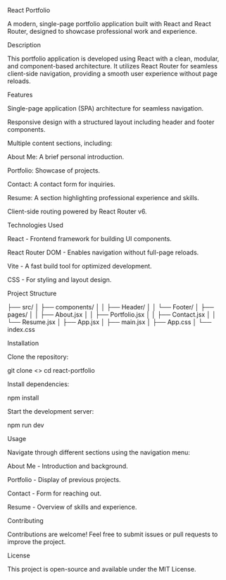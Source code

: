 React Portfolio

A modern, single-page portfolio application built with React and React Router, designed to showcase professional work and experience.

Description

This portfolio application is developed using React with a clean, modular, and component-based architecture. It utilizes React Router for seamless client-side navigation, providing a smooth user experience without page reloads.

Features

Single-page application (SPA) architecture for seamless navigation.

Responsive design with a structured layout including header and footer components.

Multiple content sections, including:

About Me: A brief personal introduction.

Portfolio: Showcase of projects.

Contact: A contact form for inquiries.

Resume: A section highlighting professional experience and skills.

Client-side routing powered by React Router v6.

Technologies Used

React - Frontend framework for building UI components.

React Router DOM - Enables navigation without full-page reloads.

Vite - A fast build tool for optimized development.

CSS - For styling and layout design.

Project Structure

├── src/
│   ├── components/
│   │   ├── Header/
│   │   └── Footer/
│   ├── pages/
│   │   ├── About.jsx
│   │   ├── Portfolio.jsx
│   │   ├── Contact.jsx
│   │   └── Resume.jsx
│   ├── App.jsx
│   ├── main.jsx
│   ├── App.css
│   └── index.css

Installation

Clone the repository:

git clone <>
cd react-portfolio

Install dependencies:

npm install

Start the development server:

npm run dev

Usage

Navigate through different sections using the navigation menu:

About Me - Introduction and background.

Portfolio - Display of previous projects.

Contact - Form for reaching out.

Resume - Overview of skills and experience.

Contributing

Contributions are welcome! Feel free to submit issues or pull requests to improve the project.

License

This project is open-source and available under the MIT License.
